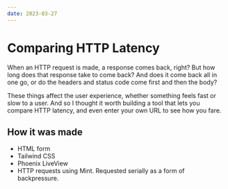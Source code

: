 ```yaml
---
date: 2023-03-27
---
```


# Comparing HTTP Latency

When an HTTP request is made, a response comes back, right? But how long does that response take to come back? And does it come back all in one go, or do the headers and status code come first and then the body?

These things affect the user experience, whether something feels fast or slow to a user. And so I thought it worth building a tool that lets you compare HTTP latency, and even enter your own URL to see how you fare.

## How it was made

- HTML form
- Tailwind CSS
- Phoenix LiveView
- HTTP requests using Mint. Requested serially as a form of backpressure.
